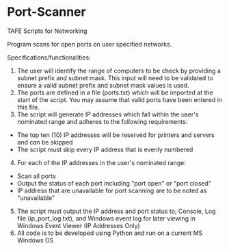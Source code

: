 # Port-Scanner
TAFE Scripts for Networking

Program scans for open ports on user specified networks.

Specifications/functionalities:
1. The user will identify the range of computers to be check by providing a subnet prefix and subnet mask. This input will need to be validated to ensure a valid subnet prefix and subnet mask values is used.
2. The ports are defined in a file (ports.txt) which will be imported at the start of the script. You may assume that valid ports have been entered in this file. 
3. The script will generate IP addresses which fall within the user's nominated range and adheres to the following requirements: 
  - The top ten (10) IP addresses will be reserved for printers and servers and can be skipped 
  - The script must skip every IP address that is evenly numbered
4. For each of the IP addresses in the user's nominated range:  
  - Scan all ports  
  - Output the status of each port including "port open" or "port closed" 
  - IP address that are unavailable for port scanning are to be noted as "unavailable" 
5. The script must output the IP address and port status to; Console, Log file (ip_port_log.txt), and Windows event log for later viewing in Windows Event Viewer (IP Addresses Only) 
6. All code is to be developed using Python and run on a current MS Windows OS
